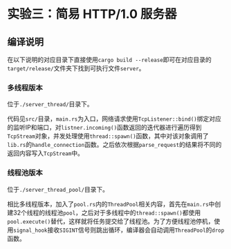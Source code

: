 # 实验三：简易 HTTP/1.0 服务器

## 编译说明

在以下说明的对应目录下直接使用`cargo build --release`即可在对应目录的`target/release/`文件夹下找到可执行文件`server`。

### 多线程版本

位于`./server_thread/`目录下。

代码见`src/`目录，`main.rs`为入口，网络请求使用`TcpListener::bind()`绑定对应的监听IP和端口，对`listner.incoming()`函数返回的迭代器进行遍历得到`TcpStream`对象，并发处理使用`thread::spawn()`函数，其中对该对象调用了`lib.rs`的`handle_connection`函数。之后依次根据`parse_request`的结果将不同的返回内容写入`TcpStream`中。

### 线程池版本

位于`./server_thread_pool/`目录下。

相比多线程版本，加入了`pool.rs`内的`ThreadPool`相关内容，首先在`main.rs`中创建32个线程的线程池`pool`，之后对于多线程中的`thread::spawn()`都使用`pool.execute()`替代，这样就将任务提交给了线程池。为了方便线程池停机，使用`signal_hook`接收`SIGINT`信号则跳出循环，编译器会自动调用`ThreadPool`的`drop`函数。
